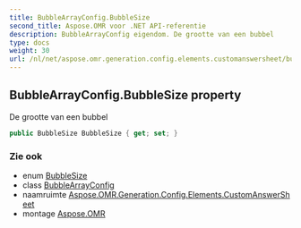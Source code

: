 ```yaml
---
title: BubbleArrayConfig.BubbleSize
second_title: Aspose.OMR voor .NET API-referentie
description: BubbleArrayConfig eigendom. De grootte van een bubbel
type: docs
weight: 30
url: /nl/net/aspose.omr.generation.config.elements.customanswersheet/bubblearrayconfig/bubblesize/
---
```

## BubbleArrayConfig.BubbleSize property

De grootte van een bubbel

```csharp
public BubbleSize BubbleSize { get; set; }
```

### Zie ook

* enum [BubbleSize](../../../aspose.omr.generation/bubblesize/)
* class [BubbleArrayConfig](../)
* naamruimte [Aspose.OMR.Generation.Config.Elements.CustomAnswerSheet](../../bubblearrayconfig/)
* montage [Aspose.OMR](../../../)


